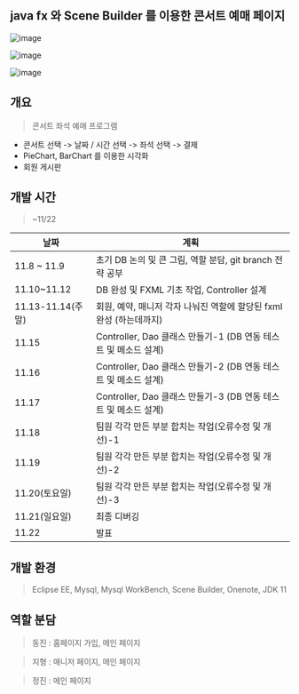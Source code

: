 ## java fx 와 Scene Builder 를 이용한 콘서트 예매 페이지 

![image](https://user-images.githubusercontent.com/30681841/141245180-201b2c16-e62d-4e8c-ae75-e42ed6d6dc21.png)

![image](https://user-images.githubusercontent.com/30681841/141429526-0946ab2e-6da4-40a7-820f-58c121969988.png)

![image](https://user-images.githubusercontent.com/30681841/141231627-ceddd2f7-7277-4645-a1f2-3496e2650a3d.png)





## 개요
> 콘서트 좌석 예매 프로그램

- 콘서트 선택 -> 날짜 / 시간 선택 -> 좌석 선택 -> 결제 
- PieChart, BarChart 를 이용한 시각화
- 회원 게시판


## 개발 시간

> ~11/22

날짜 | 계획
----- | -----
11.8 ~ 11.9 | 초기 DB 논의 및 큰 그림, 역할 분담, git branch 전략 공부
11.10~11.12 | DB 완성 및 FXML 기초 작업, Controller 설계 
11.13-11.14(주말) | 회원, 예약, 매니저 각자 나눠진 역할에 할당된 fxml 완성 (하는데까지)
11.15 | Controller, Dao 클래스 만들기-1 (DB 연동 테스트 및 메소드 설계)
11.16 | Controller, Dao 클래스 만들기-2 (DB 연동 테스트 및 메소드 설계)
11.17 | Controller, Dao 클래스 만들기-3 (DB 연동 테스트 및 메소드 설계)
11.18 | 팀원 각각 만든 부분 합치는 작업(오류수정 및 개선)-1
11.19 | 팀원 각각 만든 부분 합치는 작업(오류수정 및 개선)-2
11.20(토요일) | 팀원 각각 만든 부분 합치는 작업(오류수정 및 개선)-3
11.21(일요일) | 최종 디버깅
11.22 | 발표

## 개발 환경

> Eclipse EE, Mysql, Mysql WorkBench, Scene Builder, Onenote, JDK 11

## 역할 분담

> 동진 : 홈페이지 가입, 메인 페이지

> 지형 : 매니저 페이지, 메인 페이지

> 정진 : 메인 페이지 
